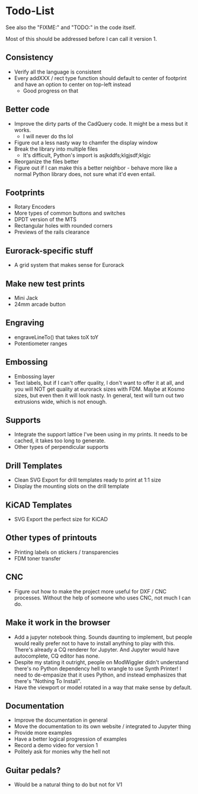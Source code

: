 # Todo-List

See also the "FIXME:" and "TODO:" in the code itself.

Most of this should be addressed before I can call it version 1.

## Consistency

- Verify all the language is consistent
- Every addXXX / rect type function should default to center of footprint and have an option to center on top-left instead
  - Good progress on that

## Better code

- Improve the dirty parts of the CadQuery code. It might be a mess but it works.
  - I will never do ths lol
- Figure out a less nasty way to chamfer the display window
- Break the library into multiple files
  - It's difficult, Python's import is asjkddfs;klgjsdf;klgjc
- Reorganize the files better
- Figure out if I can make this a better neighbor - behave more like a normal Python library does, not sure what it'd even entail.

## Footprints

- Rotary Encoders
- More types of common buttons and switches
- DPDT version of the MTS
- Rectangular holes with rounded corners
- Previews of the rails clearance

## Eurorack-specific stuff

- A grid system that makes sense for Eurorack
  
## Make new test prints

- Mini Jack 
- 24mm arcade button

## Engraving 

- engraveLineTo() that takes toX toY
- Potentiometer ranges

## Embossing

- Embossing layer
- Text labels, but if I can't offer quality, I don't want to offer it at all, and you will NOT get quality at eurorack sizes with FDM. Maybe at Kosmo sizes, but even then it will look nasty. In general, text will turn out two extrusions wide, which is not enough. 

## Supports

- Integrate the support lattice I've been using in my prints. It needs to be cached, it takes too long to generate.
- Other types of perpendicular supports

## Drill Templates

- Clean SVG Export for drill templates ready to print at 1:1 size
- Display the mounting slots on the drill template

## KiCAD Templates

- SVG Export the perfect size for KiCAD

## Other types of printouts

- Printing labels on stickers / transparencies
- FDM toner transfer

## CNC

- Figure out how to make the project more useful for DXF / CNC processes. Without the help of someone who uses CNC, not much I can do.

## Make it work in the browser

- Add a jupyter notebook thing. Sounds daunting to implement, but people would really prefer not to have to install anything to play with this. There's already a CQ renderer for Jupyter. And Jupyter would have autocomplete, CQ editor has none.
- Despite my stating it outright, people on ModWiggler didn't understand there's no Python dependency hell to wrangle to use Synth Printer! I need to de-empasize that it uses Python, and instead emphasizes that there's "Nothing To Install".
- Have the viewport or model rotated in a way that make sense by default.

## Documentation

- Improve the documentation in general
- Move the documentation to its own website / integrated to Jupyter thing
- Provide more examples
- Have a better logical progression of examples
- Record a demo video for version 1
- Politely ask for monies why the hell not

## Guitar pedals?

- Would be a natural thing to do but not for V1